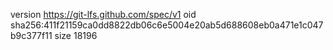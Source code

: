 version https://git-lfs.github.com/spec/v1
oid sha256:411f21159ca0dd8822db06c6e5004e20ab5d688608eb0a471e1c047b9c377f11
size 18196
